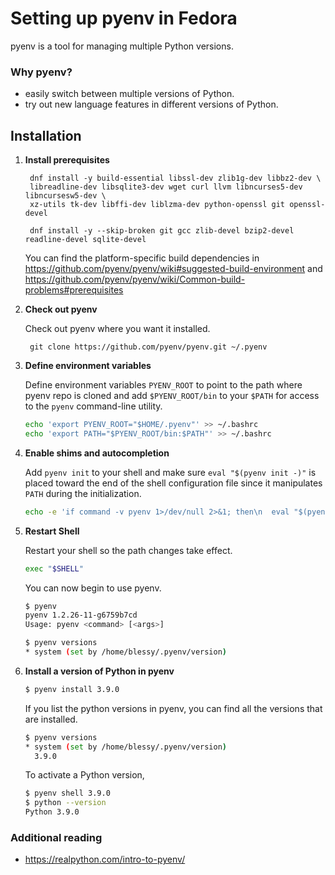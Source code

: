 # Setting up pyenv in Fedora

pyenv is a tool for managing multiple Python versions.

### Why pyenv?
* easily switch between multiple versions of Python. 
* try out new language features in different versions of Python.


## Installation

1. **Install prerequisites**

        dnf install -y build-essential libssl-dev zlib1g-dev libbz2-dev \
        libreadline-dev libsqlite3-dev wget curl llvm libncurses5-dev libncursesw5-dev \
        xz-utils tk-dev libffi-dev liblzma-dev python-openssl git openssl-devel

        dnf install -y --skip-broken git gcc zlib-devel bzip2-devel readline-devel sqlite-devel
    
    You can find the platform-specific build dependencies in https://github.com/pyenv/pyenv/wiki#suggested-build-environment and https://github.com/pyenv/pyenv/wiki/Common-build-problems#prerequisites


2. **Check out pyenv**
    
    Check out pyenv where you want it installed.

        git clone https://github.com/pyenv/pyenv.git ~/.pyenv


3. **Define environment variables**
    
    Define environment variables `PYENV_ROOT` to point to the path where pyenv repo is cloned and add `$PYENV_ROOT/bin` to your `$PATH` for access to the `pyenv` command-line utility.

    ~~~ bash
    echo 'export PYENV_ROOT="$HOME/.pyenv"' >> ~/.bashrc
    echo 'export PATH="$PYENV_ROOT/bin:$PATH"' >> ~/.bashrc
    ~~~


4. **Enable shims and autocompletion**
    
    Add `pyenv init` to your shell and make sure `eval "$(pyenv init -)"` is placed toward the end of the shell configuration file since it manipulates `PATH` during the initialization.

    ~~~ bash
    echo -e 'if command -v pyenv 1>/dev/null 2>&1; then\n  eval "$(pyenv init -)"\nfi' >> ~/.bashrc
    ~~~


5. **Restart Shell**
   
    Restart your shell so the path changes take effect.
    ```sh
    exec "$SHELL"
    ```

    You can now begin to use pyenv.
    ```sh
    $ pyenv
    pyenv 1.2.26-11-g6759b7cd
    Usage: pyenv <command> [<args>]

    $ pyenv versions
    * system (set by /home/blessy/.pyenv/version)
    ```
    
6. **Install a version of Python in pyenv**
    ```sh
    $ pyenv install 3.9.0
    ``` 
    If you list the python versions in pyenv, you can find all the versions that are installed.
    ```sh
    $ pyenv versions
    * system (set by /home/blessy/.pyenv/version)
      3.9.0
    ```
    To activate a Python version,
    ```sh
    $ pyenv shell 3.9.0
    $ python --version
    Python 3.9.0
    ```

### Additional reading
- https://realpython.com/intro-to-pyenv/